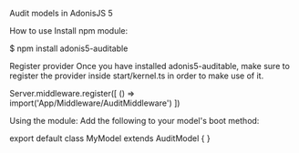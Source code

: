 Audit models in AdonisJS 5

How to use
Install npm module:

$ npm install adonis5-auditable

Register provider
Once you have installed adonis5-auditable, make sure to register the provider inside start/kernel.ts in order to make use of it.

Server.middleware.register([
  () => import('App/Middleware/AuditMiddleware')
])

Using the module:
Add the following to your model's boot method:

export default class MyModel extends AuditModel {
}